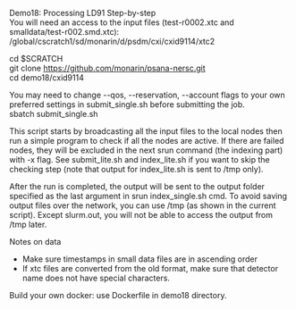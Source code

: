 Demo18: Processing LD91 Step-by-step  
You will need an access to the input files (test-r0002.xtc and smalldata/test-r002.smd.xtc):  
/global/cscratch1/sd/monarin/d/psdm/cxi/cxid9114/xtc2  

cd $SCRATCH  
git clone https://github.com/monarin/psana-nersc.git  
cd demo18/cxid9114  

You may need to change --qos, --reservation, --account flags to your own preferred settings in submit_single.sh before submitting the job.   
sbatch submit_single.sh   

This script starts by broadcasting all the input files to the local nodes then run a simple program to check if all the nodes are active. If there are failed nodes, they will be excluded in the next srun command (the indexing part) with -x flag. See submit_lite.sh and index_lite.sh if you want to skip the checking step (note that output for index_lite.sh is sent to /tmp only).   
  
After the run is completed, the output will be sent to the output folder specified as the last argument in srun index_single.sh cmd. To avoid saving output files over the network, you can use /tmp (as shown in the current script). Except slurm<jobid>.out, you will not be able to access the output from /tmp later.  

Notes on data  
- Make sure timestamps in small data files are in ascending order  
- If xtc files are converted from the old format, make sure that detector name does not have special characters.  

Build your own docker: use Dockerfile in demo18 directory.  

